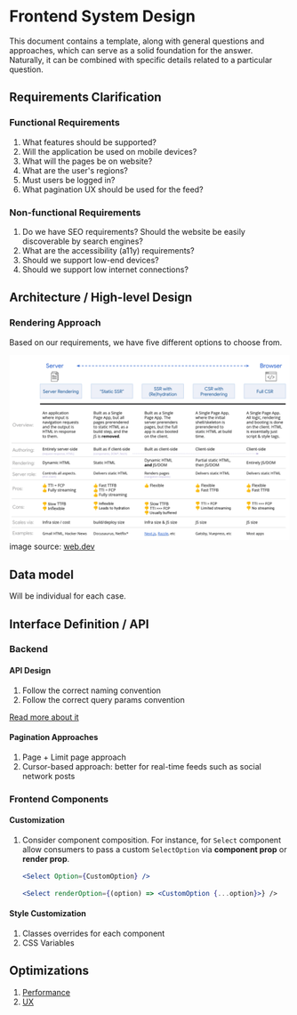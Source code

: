 # Frontend System Design

This document contains a template, along with general questions and approaches, which can serve as a solid foundation for the answer. Naturally, it can be combined with specific details related to a particular question.

## Requirements Clarification

### Functional Requirements

1. What features should be supported?
2. Will the application be used on mobile devices?
3. What will the pages be on website?
4. What are the user's regions?
5. Must users be logged in?
6. What pagination UX should be used for the feed?

### Non-functional Requirements

1. Do we have SEO requirements? Should the website be easily discoverable by search engines?
2. What are the accessibility (a11y) requirements?
3. Should we support low-end devices?
4. Should we support low internet connections?

## Architecture / High-level Design

### Rendering Approach

Based on our requirements, we have five different options to choose from.

![Rendering Approaches](.github/images/rendering-approaches.png)
image source: [web.dev](https://web.dev/articles/rendering-on-the-web)

## Data model

Will be individual for each case.

## Interface Definition / API

### Backend

#### API Design

1. Follow the correct naming convention
2. Follow the correct query params convention
   
[Read more about it](https://learn.microsoft.com/en-us/azure/architecture/best-practices/api-design)

#### Pagination Approaches

1. Page + Limit page approach
2. Cursor-based approach: better for real-time feeds such as social network posts

### Frontend Components

#### Customization

1. Consider component composition. For instance, for `Select` component allow consumers to pass a custom `SelectOption` via **component prop** or **render prop**.

    ```jsx
    <Select Option={CustomOption} />
    ```

    ```jsx
    <Select renderOption={(option) => <CustomOption {...option}>} />
    ```

#### Style Customization

1. Classes overrides for each component
2. CSS Variables

## Optimizations

1. [Performance](https://github.com/Danilqa/web-performance-handbook)
2. [UX](https://evilmartians.com/chronicles/html-best-practices-for-login-and-signup-forms)